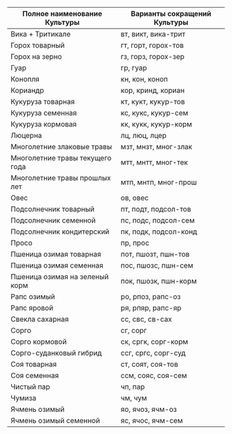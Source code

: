 | Полное наименование Культуры    | Варианты сокращений Культуры |
|---------------------------------|------------------------------|
| Вика + Тритикале                | вт, викт, вика-трит          |
| Горох товарный                  | гт, горт, горох-тов          |
| Горох на зерно                  | гз, горз, горох-зер          |
| Гуар                            | гр, гуар                     |
| Конопля                         | кн, кон, коноп               |
| Кориандр                        | кор, кринд, кориан           |
| Кукуруза товарная               | кт, кукт, кукур-тов          |
| Кукуруза семенная               | кс, кукс, кукур-сем          |
| Кукуруза кормовая               | кк, кукк, кукур-корм         |
| Люцерна                         | лц, люц, лцер                |
| Многолетние злаковые травы      | мзт, мнзт, мног-злак         |
| Многолетние травы текущего года | мтт, мнтт, мног-тек          |
| Многолетние травы прошлых лет   | мтп, мнтп, мног-прош         |
| Овес                            | ов, овес                     |
| Подсолнечник товарный           | пт, подт, подсол-тов         |
| Подсолнечник семенной           | пс, подс, подсол-сем         |
| Подсолнечник кондитерский       | пк, подк, подсол-конд        |
| Просо                           | пр, прос                     |
| Пшеница озимая товарная         | пот, пшозт, пшн-тов          |
| Пшеница озимая семенная         | пос, пшозс, пшн-сем          |
| Пшеница озимая на зеленый корм  | пок, пшозк, пшн-корм         |
| Рапс озимый                     | ро, рпоз, рапс-оз            |
| Рапс яровой                     | ря, рпяр, рапс-яр            |
| Свекла сахарная                 | сс, свс, св-сах              |
| Сорго                           | сг, сорг                     |
| Сорго кормовой                  | ск, сргк, сорг-корм          |
| Сорго-суданковый гибрид         | ссг, сргс, сорг-суд          |
| Соя товарная                    | ст, соят, соя-тов            |
| Соя семенная                    | ссм, сояс, соя-сем           |
| Чистый пар                      | чп, пар                      |
| Чумиза                          | чм, чум                      |
| Ячмень озимый                   | яо, ячоз, ячм-оз             |
| Ячмень озимый семенной          | яс, ячос, ячм-сем            |